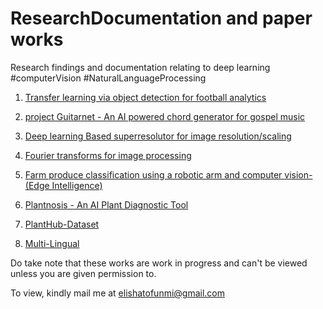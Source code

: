 # ResearchDocumentation and paper works
Research findings and documentation relating to deep learning #computerVision #NaturalLanguageProcessing

1. [Transfer learning via object detection for football analytics](https://docs.google.com/document/d/1q78r2Mhg4rfYRUInF1HV3zLgIX4nBq6TlplJ4n0QXP4/edit?usp=sharing)

2. [project Guitarnet - An AI powered chord generator for gospel music](https://docs.google.com/document/d/1tN-OBLrcuIfaVAnvCRRTLIjLRpXpzdEIEsV5Z_LccAk/edit?usp=sharing)

3. [Deep learning Based superresolutor for image resolution/scaling](https://docs.google.com/document/d/16Ti0zCVJmFCgDuZPfQ0QLleA2IzRZO5Y6VMYv3nuEHI/edit?usp=sharing)

4. [Fourier transforms for image processing](https://docs.google.com/document/d/1fn7g6ncGBrHPQ6w5LSAVb79LtAUuUHvSY4I1sBVz25g/edit?usp=sharing)

5. [Farm produce classification using a robotic arm and computer vision- (Edge Intelligence)](https://github.com/datascienceife/Research-Publications-and-documentation/blob/main/Poster%20Presentation/Farm%20produce%20classification%20using%20a%20robotic%20arm%20and%20computer%20vision-%20(Edge%20Intelligence).pdf)


7. [Plantnosis - An AI Plant Diagnostic Tool](https://github.com/datascienceife/Research-Publications-and-documentation/blob/main/Poster%20Presentation/Plantnosis%20Poster.pdf)


8. [PlantHub-Dataset](https://github.com/datascienceife/PlantHub-DataSet)


10. [Multi-Lingual](https://github.com/datascienceife/MultiLingual)



Do take note that these works are work in progress and can't be viewed unless you are given permission to. 

To view, kindly mail me at [elishatofunmi@gmail.com](elishatofunmi@gmail.com)
